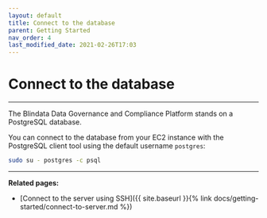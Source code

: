 ```yaml
---
layout: default
title: Connect to the database
parent: Getting Started
nav_order: 4
last_modified_date: 2021-02-26T17:03
---
```


# Connect to the database

---

The Blindata Data Governance and Compliance Platform stands on a PostgreSQL database.

You can connect to the database from your EC2 instance with the PostgreSQL client tool using the default username `postgres`:

```sh
sudo su - postgres -c psql
```

---

**Related pages:**

- [Connect to the server using SSH]({{ site.baseurl }}{% link docs/getting-started/connect-to-server.md %})
